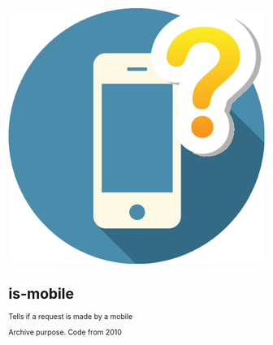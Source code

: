![logo](logo.png)

# is-mobile
Tells if a request is made by a mobile

Archive purpose. Code from 2010
